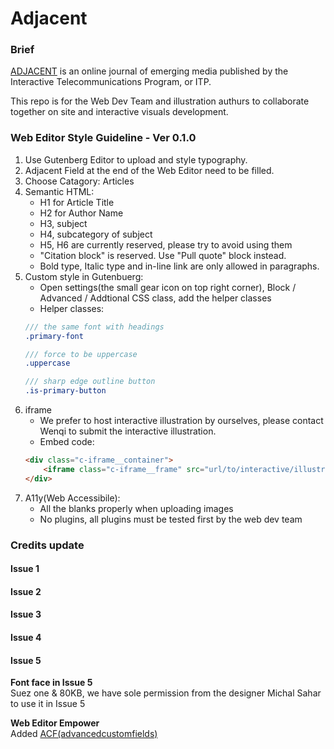 # Adjacent
### Brief
[ADJACENT](https://itp.nyu.edu/adjacent/) is an online journal of emerging media published by the Interactive Telecommunications Program, or ITP.

This repo is for the Web Dev Team and illustration authurs to collaborate together on site and interactive visuals development.

### Web Editor Style Guideline - Ver 0.1.0
1. Use Gutenberg Editor to upload and style typography.
2. Adjacent Field at the end of the Web Editor need to be filled. 
3. Choose Catagory: Articles
4. Semantic HTML:
    - H1 for Article Title
    - H2 for Author Name
    - H3, subject
    - H4, subcategory of subject
    - H5, H6 are currently reserved, please try to avoid using them
    - "Citation block" is reserved. Use "Pull quote" block instead.
    - Bold type, Italic type and in-line link are only allowed in paragraphs.
5. Custom style in Gutenbuerg:
    - Open settings(the small gear icon on top right corner), Block / Advanced / Addtional CSS class, add the helper classes
    - Helper classes:   
    ```scss
    /// the same font with headings   
    .primary-font
    
    /// force to be uppercase 
    .uppercase  
    
    /// sharp edge outline button 
    .is-primary-button   
    ```
6. iframe
   - We prefer to host interactive illustration by ourselves, please contact Wenqi to submit the interactive illustration.
   - Embed code:
    ```HTML
    <div class="c-iframe__container">
        <iframe class="c-iframe__frame" src="url/to/interactive/illustration" frameborder="0" allowfullscreen><iframe>
    </div>
    ```
7. A11y(Web Accessibile):
    - All the blanks properly when uploading images
    - No plugins, all plugins must be tested first by the web dev team


### Credits update
#### Issue 1
#### Issue 2
#### Issue 3
#### Issue 4
#### Issue 5
**Font face in Issue 5**   
Suez one & 80KB, we have sole permission from the designer Michal Sahar to use it in Issue 5   

**Web Editor Empower**   
Added [ACF(advancedcustomfields)](https://www.advancedcustomfields.com/)
